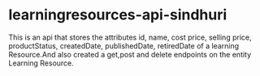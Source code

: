# learningresources-api-sindhuri
This is an api that stores the attributes id, name, cost price, selling price, productStatus, createdDate, publishedDate, retiredDate of a learning Resource.And also created a get,post and delete endpoints on the entity Learning Resource.
